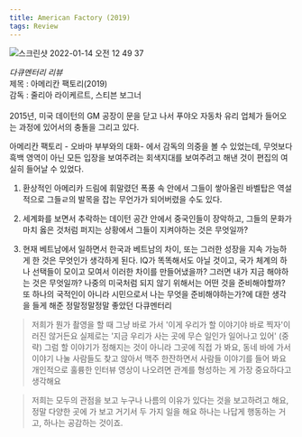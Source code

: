 ```yaml
---
title: American Factory (2019)
tags: Review
---
```

<img alt="스크린샷 2022-01-14 오전 12 49 37" src="https://user-images.githubusercontent.com/50545088/149362855-01cdeb1b-8253-40c7-82eb-7f9c816a305c.png">


<em>다큐멘터리 리뷰</em><br>
제목 : 아메리칸 팩토리(2019)<br>
감독 : 줄리아 라이케르트, 스티븐 보그너<br>
<br>
2015년, 미국 데이턴의 GM 공장이 문을 닫고 나서 푸야오 자동차 유리 업체가 들어오는 과정에 있어서의 충돌을 그리고 있다.

아메리칸 팩토리 - 오바마 부부와의 대화- 에서 감독의 의중을 볼 수 있었는데, 무엇보다 흑백 영역이 아닌 모든 입장을 보여주려는 회색지대를 보여주려고 해낸 것이 편집의 여실히 들어날 수 있었다.

1. 환상적인 아메리카 드림에 휘말렸던 폭풍 속 안에서 그들이 쌓아올린 바벨탑은 역설적으로 그들ㄹ의 발목을 잡는 무언가가 되어버렸을 수도 있다.

2. 세계화를 보면서 추락하는 데이턴 공간 안에서 중국인들이 장악하고, 그들의 문화가 마치 옳은 것처럼 퍼지는 상황에서 그들이 지켜야하는 것은 무엇일까?

3. 현재 베트남에서 일하면서 한국과 베트남의 차이, 또는 그러한 성장을 지속 가능하게 한 것은 무엇인가 생각하게 된다. IQ가 똑똑해서도 아닐 것이고, 국가 체계의 하나 선택들이 모이고 모여서 이러한 차이를 만들어냈을까? 그러면 내가 지금 해야하는 것은 무엇일까? 나중의 미국처럼 되지 않기 위해서는 어떤 것을 준비해야할까? 또 하나의 국적인이 아니라 시민으로서 나는 무엇을 준비해야하는가?에 대한 생각을 들게 해준 정말정말정말 좋았던 다큐멘터리

> 저희가 뭔가 촬영을 할 때 그냥 바로 가서 '이게 우리가 할 이야기야 바로 찍자'이러진 않거든요 실제로는 '지금 우리가 사는 곳에 무슨 일인가 일어나고 있어' (중략) 그럼 할 이야기가 정해지는 것이 아니라 그곳에 직접 가 봐요, 동네 바에 가서 이야기 나눌 사람들도 찾고 않아서 맥주 한잔하면서 사람들 이야기를 들어 봐요 개인적으로 훌륭한 인터뷰 영상이 나오려면 관계를 형성하는 게 가장 중요하다고 생각해요

> 저희는 모두의 관점을 보고 누구나 나름의 이유가 있다는 것을 보고하려고 해요, 정말 다양한 곳에 가 보고 거기서 두 가지 일을 해요 하나는 나답게 행동하는 거고, 하나는 공감하는 것이죠.
